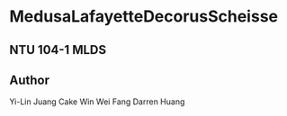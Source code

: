 # MedusaLafayetteDecorusScheisse

## NTU 104-1 MLDS

## Author
Yi-Lin Juang
Cake Win
Wei Fang
Darren Huang
